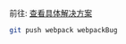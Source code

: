 前往:  <a href="https://www.lovobin.github.io/2021/04/17/2223.html">查看具体解决方案</a>

```bash
git push webpack webpackBug
```

